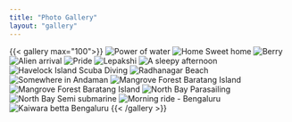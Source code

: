 ```yaml
---
title: "Photo Gallery"
layout: "gallery"
---
```




{{< gallery max="100">}}
    <img loading="lazy" src="/images/gallery/x300/IMG_0648.webp" alt="Power of water" >
    <img loading="lazy" src="/images/gallery/x300/IMG_1996.webp" alt="Home Sweet home" >
    <img loading="lazy" src="/images/gallery/x300/IMG_3066.webp" alt="Berry" >
    <img loading="lazy" src="/images/gallery/x300/IMG_1764 copy.webp" alt="Alien arrival" >
    <img loading="lazy" src="/images/gallery/x300/488060ac-fa17-40be-9a57-19d3dbdab504.webp" alt="Pride" >
    <img loading="lazy" src="/images/gallery/x300/IMG_2353.webp" alt="Lepakshi" >
    <img loading="lazy" src="/images/gallery/x300/20250427_155920_Original Copy.webp" alt="A sleepy afternoon" >
    <img loading="lazy" src="/images/gallery/x300/01-02-2025-1.webp" alt="Havelock Island Scuba Diving" >
    <img loading="lazy" src="/images/gallery/x300/01-02-2025-2.webp" alt="Radhanagar Beach">
    <img loading="lazy" src="/images/gallery/x300/02-02-2025-1.webp" alt="Somewhere in Andaman">
    <img loading="lazy" src="/images/gallery/x300/02-02-2025-2.webp" alt="Mangrove Forest Baratang Island">
    <img loading="lazy" src="/images/gallery/x300/02-02-2025-3.webp" alt="Mangrove Forest Baratang Island">
    <img loading="lazy" src="/images/gallery/x300/02-02-2025-4.webp" alt="North Bay Parasailing">
    <img loading="lazy" src="/images/gallery/x300/02-02-2025-5.webp" alt="North Bay Semi submarine">
    <img loading="lazy" src="/images/gallery/x300/IMG_1515.webp" alt="Morning ride - Bengaluru">
    <img loading="lazy" src="/images/gallery/x300/IMG_1538.webp" alt="Kaiwara betta Bengaluru">
{{< /gallery >}}